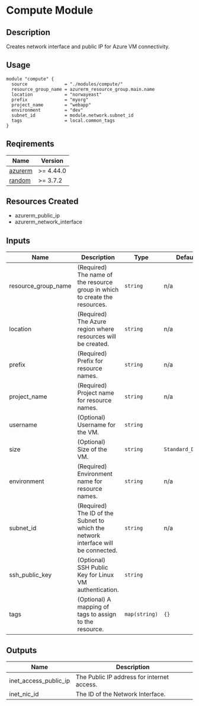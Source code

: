 # Compute Module

## Description

Creates network interface and public IP for Azure VM connectivity.

## Usage

```hcl
module "compute" {
  source              = "./modules/compute/"
  resource_group_name = azurerm_resource_group.main.name
  location            = "norwayeast"
  prefix              = "myorg"
  project_name        = "webapp"
  environment         = "dev"
  subnet_id           = module.network.subnet_id
  tags                = local.common_tags
}
```

## Reqirements

| Name                                                                            | Version   |
| ------------------------------------------------------------------------------- | --------- |
| <a href="https://registry.terraform.io/providers/hashicorp/azurerm">azurerm</a> | >= 4.44.0 |
| <a href="https://registry.terraform.io/providers/hashicorp/random">random</a>   | >= 3.7.2  |

## Resources Created

- azurerm_public_ip
- azurerm_network_interface

## Inputs

| Name                | Description                                                                       | Type          | Default           | Required |
| ------------------- | --------------------------------------------------------------------------------- | ------------- | ----------------- | -------- |
| resource_group_name | (Required) The name of the resource group in which to create the resources.       | `string`      | n/a               | yes      |
| location            | (Required) The Azure region where resources will be created.                      | `string`      | n/a               | yes      |
| prefix              | (Required) Prefix for resource names.                                             | `string`      | n/a               | yes      |
| project_name        | (Required) Project name for resource names.                                       | `string`      | n/a               | yes      |
| username            | (Optional) Username for the VM.                                                   | `string`      |                   | no       |
| size                | (Optional) Size of the VM.                                                        | `string`      | `Standard_DS1_v2` | no       |
| environment         | (Required) Environment name for resource names.                                   | `string`      | n/a               | yes      |
| subnet_id           | (Required) The ID of the Subnet to which the network interface will be connected. | `string`      | n/a               | yes      |
| ssh_public_key      | (Optional) SSH Public Key for Linux VM authentication.                            | `string`      |                   | yes      |
| tags                | (Optional) A mapping of tags to assign to the resource.                           | `map(string)` | `{}`              | no       |

## Outputs

| Name                  | Description                                |
| --------------------- | ------------------------------------------ |
| inet_access_public_ip | The Public IP address for internet access. |
| inet_nic_id           | The ID of the Network Interface.           |
